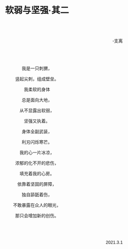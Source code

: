 <div style='background: url(background.jpg); background-size: contain; width: 90%; position: absolute'>
<div style="margin: 10%; font-family: sans-serif">
<h1 style="text-align: center">软弱与坚强·其二</h1><div style="text-align: right; margin: 10%">-支离</div>
<div style="text-align: center">

我是一只刺猬，

竖起尖刺，组成壁垒。

我柔软的身体

总是面向大地，

从不显露出软弱，

坚强又执着。

身体全副武装，

利刃闪烁寒芒。

我的心一片冰凉，

浓郁的化不开的悲伤，

填充着我的心房。

依靠着坚固的屏障，

独自舔舐着伤，

不敢暴露在众人的眼光，

那只会增加新的创伤。
</div>
<div style="text-align: right; margin: 10%">2021.3.1</div>
</div>
</div>
